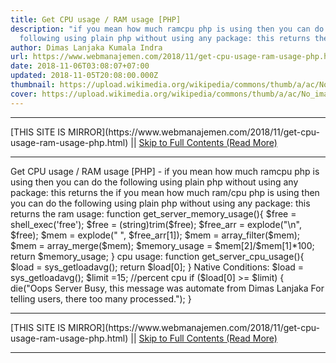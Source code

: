 ```yaml
---
title: Get CPU usage / RAM usage [PHP]
description: "if you mean how much ramcpu php is using then you can do the
  following using plain php without using any package: this returns the"
author: Dimas Lanjaka Kumala Indra
url: https://www.webmanajemen.com/2018/11/get-cpu-usage-ram-usage-php.html
date: 2018-11-06T03:08:07+07:00
updated: 2018-11-05T20:08:00.000Z
thumbnail: https://upload.wikimedia.org/wikipedia/commons/thumb/a/ac/No_image_available.svg/2048px-No_image_available.svg.png
cover: https://upload.wikimedia.org/wikipedia/commons/thumb/a/ac/No_image_available.svg/2048px-No_image_available.svg.png
---
```


<hr/> [THIS SITE IS MIRROR](https://www.webmanajemen.com/2018/11/get-cpu-usage-ram-usage-php.html) || <a href="https://www.webmanajemen.com/2018/11/get-cpu-usage-ram-usage-php.html" rel="follow" class="button" id="read-more">Skip to Full Contents (Read More)</a> <hr/> Get CPU usage / RAM usage [PHP] - if you mean how much ramcpu php is using then you can do the following using plain php without using any package: this returns the if you mean how much ram/cpu php is using then you can do the following     using plain php without using any package: this returns the ram usage: 
function get_server_memory_usage(){
$free = shell_exec('free');
$free = (string)trim($free);
$free_arr = explode("\n", $free);
$mem = explode(" ", $free_arr[1]);
$mem = array_filter($mem);
$mem = array_merge($mem);
$memory_usage = $mem[2]/$mem[1]*100;
return $memory_usage;
}
    cpu usage: 
function get_server_cpu_usage(){
$load = sys_getloadavg();
return $load[0];
}
Native Conditions:
$load = sys_getloadavg();
$limit =15; //percent cpu
if ($load[0] >= $limit) {
  die("Oops Server Busy, this message was automate from Dimas Lanjaka For telling users, there too many processed.");
} <hr/> [THIS SITE IS MIRROR](https://www.webmanajemen.com/2018/11/get-cpu-usage-ram-usage-php.html) || <a href="https://www.webmanajemen.com/2018/11/get-cpu-usage-ram-usage-php.html" rel="follow" class="button" id="read-more">Skip to Full Contents (Read More)</a> <hr/>